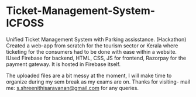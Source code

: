 # Ticket-Management-System-ICFOSS
Unified Ticket Management System with Parking assisstance. (Hackathon) Created a web-app from scratch for the tourism sector or Kerala where ticketing for the consumers had to be done with ease within a website. IUsed Firebase for backend, HTML, CSS, JS for frontend, Razorpay for the payment gateway. It is hosted in Firebase itself.

The uploaded files are a bit messy at the moment, I will make time to organize during my sem break as my exams are on.
Thanks for visiting- mail me: s.shreenithisaravanan@gmail.com for any queries.
